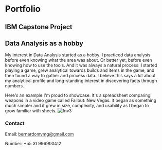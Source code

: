 # Portfolio

## IBM Capstone Project




## Data Analysis as a hobby

My interest in Data Analysis started as a hobby. I practiced data analysis before even knowing what the area was about. Or better yet, before even knowing how to use the tools. And it was always a natural process: I started playing a game, grew analytical towards builds and items in the game, and then found a way to gather and process data. I believe this says a lot about my analytical profile and long-standing interest in discovering facts through numbers.

Here's an example I'm proud to showcase. It's a spreadsheet comparing weapons in a video game called Fallout: New Vegas. It began as something much simpler and it grew in size, complexity, and usability as I began to grow familiar with sheets.
![fnv3](https://github.com/bemvasconcellos/Portfolio/assets/148284464/f74cadc5-e95e-454e-9615-9e28a675771f)


### Contact
Email: bernardomvmg@gmail.com

Number: +55 31 996900412

